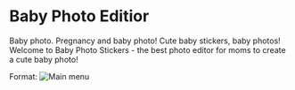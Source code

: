 # Baby Photo Editior

Baby photo. Pregnancy and baby photo! Cute baby stickers, baby photos!
Welcome to Baby Photo Stickers - the best photo editor for moms to create a cute baby photo!

Format: ![Main menu](https://i.pinimg.com/236x/57/c0/1f/57c01fe6f4cda9b1d76564cd0cc85297.jpg)
